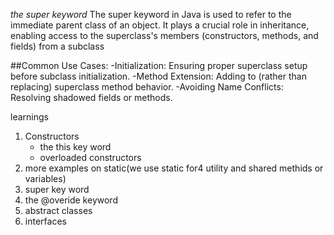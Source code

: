 *the super keyword*
    The super keyword in Java is used to refer to the immediate parent class of an object. It plays a crucial role in inheritance, enabling access to the superclass's members (constructors, methods, and fields) from a subclass

##Common Use Cases:
-Initialization: Ensuring proper superclass setup before subclass initialization.
-Method Extension: Adding to (rather than replacing) superclass method behavior.
-Avoiding Name Conflicts: Resolving shadowed fields or methods.

learnings 
1. Constructors 
    - the this key word
    - overloaded constructors
2. more examples on static(we use static for4 utility and shared methids or variables)
3. super key word
4. the @overide keyword 
5. abstract classes
6. interfaces